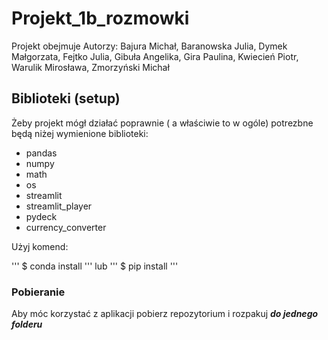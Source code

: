 # Projekt_1b_rozmowki
Projekt obejmuje 
Autorzy: Bajura Michał, Baranowska Julia, Dymek Małgorzata, Fejtko Julia, Gibuła Angelika, Gira Paulina, Kwiecień Piotr, Warulik Mirosława, Zmorzyński Michał

## Biblioteki (setup)
Żeby projekt mógł działać poprawnie ( a właściwie to w ogóle) potrezbne będą niżej wymienione biblioteki:

* pandas
* numpy
* math
* os
* streamlit
* streamlit_player
* pydeck
* currency_converter

Użyj komend:

'''
$ conda install
'''
lub
'''
$ pip install
'''

### Pobieranie
Aby móc korzystać z aplikacji pobierz repozytorium i rozpakuj ***do jednego folderu***

